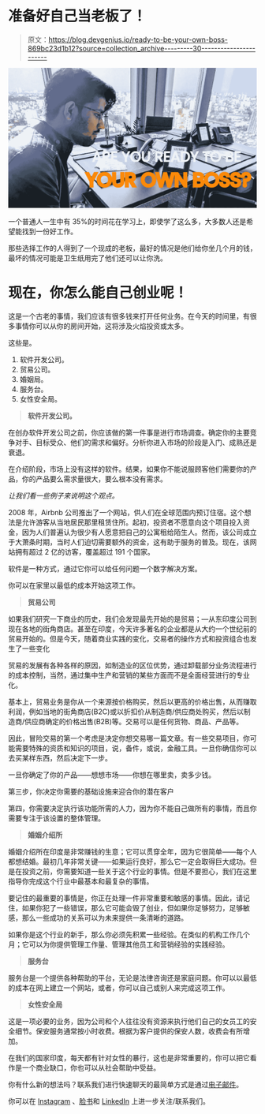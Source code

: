 # 准备好自己当老板了！

> 原文：<https://blog.devgenius.io/ready-to-be-your-own-boss-869bc23d1b12?source=collection_archive---------30----------------------->

![](img/e03ff2f6d9283daad3b706793f9aee2c.png)

一个普通人一生中有 35%的时间花在学习上，即使学了这么多，大多数人还是希望能找到一份好工作。

那些选择工作的人得到了一个现成的老板，最好的情况是他们给你坐几个月的钱，最坏的情况可能是卫生纸用完了他们还可以让你洗。

# 现在，你怎么能自己创业呢！

这是一个古老的事情，我们应该有很多钱来打开任何业务。在今天的时间里，有很多事情你可以从你的房间开始，这将涉及火焰投资或太多。

这些是。

1.  软件开发公司。
2.  贸易公司。
3.  婚姻局。
4.  服务台。
5.  女性安全局。

> **软件开发公司。**

在创办软件开发公司之前，你应该做的第一件事是进行市场调查。确定你的主要竞争对手、目标受众、他们的需求和偏好。分析你进入市场的阶段是入门、成熟还是衰退。

在介绍阶段，市场上没有这样的软件。结果，如果你不能说服顾客他们需要你的产品，你的产品要么需求量很大，要么根本没有需求。

*让我们看一些例子来说明这个观点。*

2008 年，Airbnb 公司推出了一个网站，供人们在全球范围内预订住宿。这个想法是允许游客从当地居民那里租赁住所。起初，投资者不愿意向这个项目投入资金，因为人们普遍认为很少有人愿意把自己的公寓租给陌生人。然而，该公司成立于大萧条时期，当时人们迫切需要额外的资金，这有助于服务的普及。现在，该网站拥有超过 2 亿的访客，覆盖超过 191 个国家。

软件是一种方式，通过它你可以给任何问题一个数字解决方案。

你可以在家里以最低的成本开始这项工作。

> **贸易公司**

如果我们研究一下商业的历史，我们会发现最先开始的是贸易；—从东印度公司到现在各地的街角商店。甚至在印度，今天许多著名的企业都是从大约一个世纪前的贸易开始的。但是今天，随着商业实践的变化，交易者的操作方式和投资组合也发生了一些变化

贸易的发展有各种各样的原因，如制造业的区位优势，通过卸载部分业务流程进行的成本控制，当然，通过集中生产和营销的某些方面而不是全面经营进行的专业化。

基本上，贸易业务是你从一个来源按价格购买，然后以更高的价格出售，从而赚取利润，例如当地的街角商店(B2C)或以折扣价从制造商/供应商处购买，然后以制造商/供应商确定的价格出售(B2B)等。交易可以是任何货物、商品、产品等。

因此，冒险交易的第一个考虑是决定你想交易哪一篇文章。有一些交易项目，你可能需要特殊的资质和知识的项目，说，备件，或说，金融工具。一旦你确信你可以去买某样东西，然后决定下一步。

一旦你确定了你的产品——想想市场——你想在哪里卖，卖多少钱。

第三步，你决定你需要的基础设施来迎合你的潜在客户

第四，你需要决定执行该功能所需的人力，因为你不能自己做所有的事情，而且你需要专注于该设置的整体管理。

> **婚姻介绍所**

婚姻介绍所在印度是非常赚钱的生意；它可以贯穿全年，因为它很简单——每个人都想结婚。最初几年非常关键——如果运行良好，那么它一定会取得巨大成功。但是在投资之前，你需要知道一些关于这个行业的事情。但是不要担心，我们在这里指导你完成这个行业中最基本和最复杂的事情。

要记住的最重要的事情是，你正在处理一件非常重要和敏感的事情。因此，请记住，如果你犯了一些错误，那么它可能会毁了创业，但如果你足够努力，足够敏感，那么一些成功的关系可以为未来提供一条清晰的道路。

如果你是这个行业的新手，那么你必须先积累一些经验。在类似的机构工作几个月；它可以为你提供管理工作量、管理其他员工和营销经验的实践经验。

> **服务台**

服务台是一个提供各种帮助的平台，无论是法律咨询还是家庭问题。你可以以最低的成本在网上建立一个网站，或者，你可以自己或别人来完成这项工作。

> **女性安全局**

这是一项必要的业务，因为公司和个人往往没有资源来执行他们自己的女员工的安全细节。保安服务通常按小时收费。根据为客户提供的保安人数，收费会有所增加。

在我们的国家印度，每天都有针对女性的暴行，这也是非常重要的，你可以把它看作是一个商业缺口，你也可以从社会帮助中受益。

你有什么新的想法吗？联系我们进行快速聊天的最简单方式是通过[电子邮件](http://rightmajay@gmail.com)。

你可以在 [Instagram](https://www.instagram.com/im_ajaypandey/) 、[脸书](https://www.facebook.com/Ajaypandeyofficial/)和 [LinkedIn](https://www.linkedin.com/in/ajay-pandey-a45483138/) 上进一步关注/联系我们。